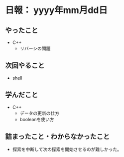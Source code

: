 # 日報： yyyy年mm月dd日

## やったこと

- C++
  - リバーシの問題

## 次回やること

- shell

## 学んだこと

- C++
  - データの更新の仕方
  - booleanを使い方
## 詰まったこと・わからなかったこと

- 探索を中断して次の探索を開始させるのが難しかった。
